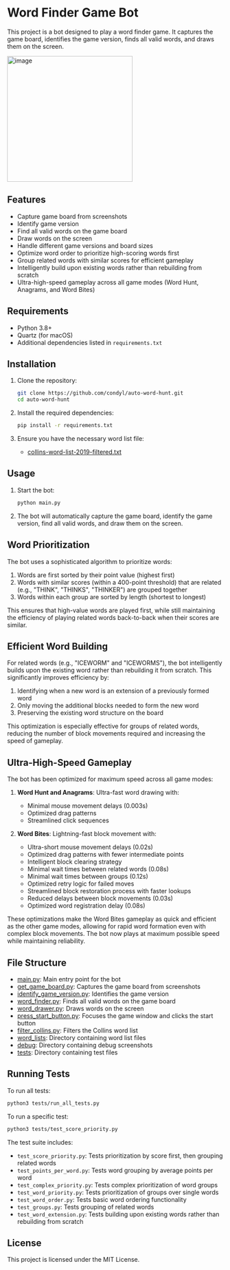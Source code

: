 # Word Finder Game Bot

This project is a bot designed to play a word finder game. It captures the game board, identifies the game version, finds all valid words, and draws them on the screen.

<img width="292" alt="image" src="https://github.com/user-attachments/assets/235b1f25-21ab-4823-91d9-7d27b928cddf" />


## Features

- Capture game board from screenshots
- Identify game version
- Find all valid words on the game board
- Draw words on the screen
- Handle different game versions and board sizes
- Optimize word order to prioritize high-scoring words first
- Group related words with similar scores for efficient gameplay
- Intelligently build upon existing words rather than rebuilding from scratch
- Ultra-high-speed gameplay across all game modes (Word Hunt, Anagrams, and Word Bites)

## Requirements

- Python 3.8+
- Quartz (for macOS)
- Additional dependencies listed in `requirements.txt`

## Installation

1. Clone the repository:
    ```sh
    git clone https://github.com/condyl/auto-word-hunt.git
    cd auto-word-hunt
    ```

2. Install the required dependencies:
    ```sh
    pip install -r requirements.txt
    ```

3. Ensure you have the necessary word list file:
    - [collins-word-list-2019-filtered.txt](http://_vscodecontentref_/0)

## Usage

1. Start the bot:
    ```sh
    python main.py
    ```

2. The bot will automatically capture the game board, identify the game version, find all valid words, and draw them on the screen.

## Word Prioritization

The bot uses a sophisticated algorithm to prioritize words:

1. Words are first sorted by their point value (highest first)
2. Words with similar scores (within a 400-point threshold) that are related (e.g., "THINK", "THINKS", "THINKER") are grouped together
3. Words within each group are sorted by length (shortest to longest)

This ensures that high-value words are played first, while still maintaining the efficiency of playing related words back-to-back when their scores are similar.

## Efficient Word Building

For related words (e.g., "ICEWORM" and "ICEWORMS"), the bot intelligently builds upon the existing word rather than rebuilding it from scratch. This significantly improves efficiency by:

1. Identifying when a new word is an extension of a previously formed word
2. Only moving the additional blocks needed to form the new word
3. Preserving the existing word structure on the board

This optimization is especially effective for groups of related words, reducing the number of block movements required and increasing the speed of gameplay.

## Ultra-High-Speed Gameplay

The bot has been optimized for maximum speed across all game modes:

1. **Word Hunt and Anagrams**: Ultra-fast word drawing with:
   - Minimal mouse movement delays (0.003s)
   - Optimized drag patterns
   - Streamlined click sequences

2. **Word Bites**: Lightning-fast block movement with:
   - Ultra-short mouse movement delays (0.02s)
   - Optimized drag patterns with fewer intermediate points
   - Intelligent block clearing strategy
   - Minimal wait times between related words (0.08s)
   - Minimal wait times between groups (0.12s)
   - Optimized retry logic for failed moves
   - Streamlined block restoration process with faster lookups
   - Reduced delays between block movements (0.03s)
   - Optimized word registration delay (0.08s)

These optimizations make the Word Bites gameplay as quick and efficient as the other game modes, allowing for rapid word formation even with complex block movements. The bot now plays at maximum possible speed while maintaining reliability.

## File Structure

- [main.py](http://_vscodecontentref_/1): Main entry point for the bot
- [get_game_board.py](http://_vscodecontentref_/2): Captures the game board from screenshots
- [identify_game_version.py](http://_vscodecontentref_/3): Identifies the game version
- [word_finder.py](http://_vscodecontentref_/4): Finds all valid words on the game board
- [word_drawer.py](http://_vscodecontentref_/5): Draws words on the screen
- [press_start_button.py](http://_vscodecontentref_/6): Focuses the game window and clicks the start button
- [filter_collins.py](http://_vscodecontentref_/7): Filters the Collins word list
- [word_lists](http://_vscodecontentref_/8): Directory containing word list files
- [debug](http://_vscodecontentref_/9): Directory containing debug screenshots
- [tests](http://_vscodecontentref_/10): Directory containing test files

## Running Tests

To run all tests:

```sh
python3 tests/run_all_tests.py
```

To run a specific test:

```sh
python3 tests/test_score_priority.py
```

The test suite includes:
- `test_score_priority.py`: Tests prioritization by score first, then grouping related words
- `test_points_per_word.py`: Tests word grouping by average points per word
- `test_complex_priority.py`: Tests complex prioritization of word groups
- `test_word_priority.py`: Tests prioritization of groups over single words
- `test_word_order.py`: Tests basic word ordering functionality
- `test_groups.py`: Tests grouping of related words
- `test_word_extension.py`: Tests building upon existing words rather than rebuilding from scratch

## License

This project is licensed under the MIT License.
